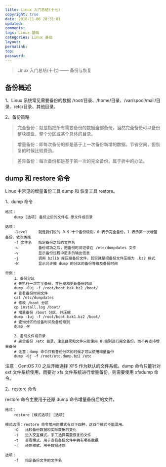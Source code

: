 ```yaml
---
title: Linux 入门总结(十七)
copyright: true
date: 2018-11-06 20:31:01
updated:
comments:
tags: Linux 基础
categories: Linux 基础
layout:
permalink:
top:
password:
---
```


<blockquote class="blockquote-center"> Linux 入门总结(十七) —— 备份与恢复 </blockquote>

<!-- more -->

## 备份概述
1、Linux 系统常见需要备份的数据
/root/目录、/home/目录、/var/spool/mail/目录、/etc/目录、其他目录。

2、备份策略
> 完全备份：就是指把所有需要备份的数据全部备份，当然完全备份可以备份整块硬盘，整个分区或某个具体的目录。

> 增量备份：即每次备份的都是基于上一次备份新增的数据。节省空间，但恢复的时候比较费劲。

> 差异备份：每次备份都是基于第一次的完全备份。属于折中的办法。

## dump 和 restore 命令
Linux 中常见的增量备份工具 dump 和 恢复工具 restore。

1、dump 命令
```
格式：
    dump [选项] 备份之后的文件名 原文件或目录

选项：
    -level     就是我们说的 0-9 十个备份级别，0 表示完全备份，1 表示第一次增量备份，依次类推
    -f 文件名   指定备份之后的文件名
    -u         备份成功之后，把备份时间记录在 /etc/dumpdates 文件
    -v         显示备份过程中更多的输出信息
    -j         调用 bzlib 库压缩备份文件，其实就是把备份文件压缩为 .bz2 格式
    -W         显示允许被 dump 的分区的备份等级及备份时间

举例：
    1、备份分区
    # 先执行一次完全备份，并压缩和更新备份时间
    dump -0uj -f /root/boot.bak.bz2 /boot/
    # 查看备份时间文件
    cat /etc/dumpdates
    # 修改 /boot 分区
    cp install.log /boot/
    # 增量备份 /boot 分区，并压缩
    dump -1uj -f /root/boot.bak1.bz2 /boot/
    # 查询分区的设备时间及备份级别
    dump -W

    2、备份文件或目录
    # 完全备份 /etc 目录，注意目录和文件只能使用 0 级别进行完全备份，而不再支持增量备份
    # 注意：dump 命令只有备份分区的时候才可以使用增量备份
    dump -0j -f /root/etc.dump.bz2 /etc
```

注意：CentOS 7.0 之后开始选择 XFS 作为默认的文件系统。dump 命令只能针对 ext 文件系统使用，而要对 xfs 文件系统进行增量备份，则需要使用 xfsdump 命令。

2、restore 命令

restore 命令主要用于还原 dump 命令增量备份后的文件。

```
格式：
    restore [模式选项] [选项]

模式选项：restore 命令常用的模式有以下四种，这四个模式不能混用。
    -C   比较备份数据和实际数据的变化
    -i   进入交互模式，手工选择需要恢复的文件
    -t   查看模式，用于查看备份文件中拥有哪些数据
    -r   还原模式，用于数据还原

选项：
    -f   指定备份文件的文件名
```

